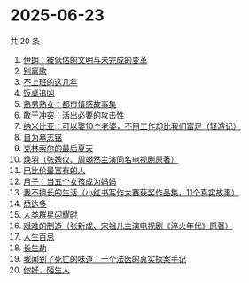 # 2025-06-23

共 20 条

<!-- BEGIN WEREAD -->
<!-- 最后更新时间 2025-06-23 18:11:35 +0800 -->
1. [伊朗：被低估的文明与未完成的变革](https://weread.qq.com/web/bookDetail/d0e32310728bbf39d0e8e76)
1. [别离歌](https://weread.qq.com/web/bookDetail/b3f32960813aba0f7g0152c8)
1. [不上班的这几年](https://weread.qq.com/web/bookDetail/6e5323a0813aba08eg018ab0)
1. [饭桌追凶](https://weread.qq.com/web/bookDetail/ed032fd0813aba051g014bd0)
1. [熟男熟女：都市情感故事集](https://weread.qq.com/web/bookDetail/e0932590813aba09fg011417)
1. [敢于冲突：活出必要的攻击性](https://weread.qq.com/web/bookDetail/b8132720813ab9ef2g016b3a)
1. [纳米比亚：可以娶10个老婆，不用工作却比我们富足（轻游记）](https://weread.qq.com/web/bookDetail/e9b326f0813aba0b4g014637)
1. [自为墓志铭](https://weread.qq.com/web/bookDetail/7e7326805c036d7e7b7a204)
1. [克林索尔的最后夏天](https://weread.qq.com/web/bookDetail/2eb32580813aba09dg01940c)
1. [焕羽（张婧仪、周翊然主演同名电视剧原著）](https://weread.qq.com/web/bookDetail/65d32410813ab8df9g0149ab)
1. [巴比伦最富有的人](https://weread.qq.com/web/bookDetail/34f32f30813aba09eg013b63)
1. [月子：当五个女孩成为妈妈](https://weread.qq.com/web/bookDetail/8ac32350813ab8cf1g0129bd)
1. [我不擅长的生活（小红书写作大赛获奖作品集，11个真实故事）](https://weread.qq.com/web/bookDetail/7ed32240813aba03ag013218)
1. [悉达多](https://weread.qq.com/web/bookDetail/dac326e0813ab9fcbg014003)
1. [人类群星闪耀时](https://weread.qq.com/web/bookDetail/5a6326b0813aba023g01325c)
1. [艰难的制造（张新成、宋祖儿主演电视剧《淬火年代》原著）](https://weread.qq.com/web/bookDetail/a3732620595a72a376b89e4)
1. [人生百忌](https://weread.qq.com/web/bookDetail/fb0326d0813ab6d8fg0183a6)
1. [长生劫](https://weread.qq.com/web/bookDetail/7df32f80813ab9fcfg0196f6)
1. [我闻到了死亡的味道：一个法医的真实探案手记](https://weread.qq.com/web/bookDetail/2f7320f0813aba05cg0151b2)
1. [你好，陌生人](https://weread.qq.com/web/bookDetail/9f532000813aba09ag011847)
<!-- END WEREAD -->